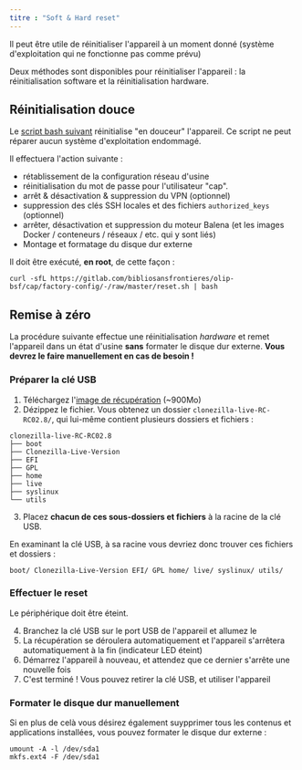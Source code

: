 ```yaml
---
titre : "Soft & Hard reset"
---
```


Il peut être utile de réinitialiser l'appareil à un moment donné (système d'exploitation qui ne fonctionne pas comme prévu)

Deux méthodes sont disponibles pour réinitialiser l'appareil : la réinitialisation software et la réinitialisation hardware.

## Réinitialisation douce
Le [script bash suivant](https://gitlab.com/bibliosansfrontieres/olip-bsf/cap/factory-config/-/blob/master/reset.sh) réinitialise "en douceur" l'appareil. Ce script ne peut réparer aucun système d'exploitation endommagé.

Il effectuera l'action suivante :

* rétablissement de la configuration réseau d'usine
* réinitialisation du mot de passe pour l'utilisateur "cap".
* arrêt & désactivation & suppression du VPN (optionnel)
* suppression des clés SSH locales et des fichiers `authorized_keys` (optionnel)
* arrêter, désactivation et suppression du moteur Balena (et les images Docker / conteneurs / réseaux / etc. qui y sont liés)
* Montage et formatage du disque dur externe

Il doit être exécuté, **en root**, de cette façon :
```
curl -sfL https://gitlab.com/bibliosansfrontieres/olip-bsf/cap/factory-config/-/raw/master/reset.sh | bash
```

## Remise à zéro

La procédure suivante effectue une réinitialisation _hardware_ et remet l'appareil dans un état d'usine **sans** formater le disque dur externe. **Vous devrez le faire manuellement en cas de besoin !**

### Préparer la clé USB

1. Téléchargez l'[image de récupération](http://drop.bsf-intranet.org/clonezilla-live-RC-RC02.8_silent.zip) (~900Mo)
2. Dézippez le fichier. Vous obtenez un dossier `clonezilla-live-RC-RC02.8/`, qui lui-même contient plusieurs dossiers et fichiers :

```
clonezilla-live-RC-RC02.8
├── boot
├── Clonezilla-Live-Version
├── EFI
├── GPL
├── home
├── live
├── syslinux
└── utils
```
3. Placez **chacun de ces sous-dossiers et fichiers** à la racine de la clé USB.

En examinant la clé USB, à sa racine vous devriez donc trouver ces fichiers et dossiers :

`boot/ Clonezilla-Live-Version EFI/ GPL home/ live/ syslinux/ utils/`

### Effectuer le reset

Le périphérique doit être éteint.

4. Branchez la clé USB sur le port USB de l'appareil et allumez le
5. La récupération se déroulera automatiquement et l'appareil s'arrêtera automatiquement à la fin (indicateur LED éteint)
6. Démarrez l'appareil à nouveau, et attendez que ce dernier s'arrête une nouvelle fois
7. C'est terminé ! Vous pouvez retirer la clé USB, et utiliser l'appareil

### Formater le disque dur manuellement

Si en plus de celà vous désirez également suypprimer tous les contenus et applications installées, vous pouvez formater le disque dur externe :
```
umount -A -l /dev/sda1
mkfs.ext4 -F /dev/sda1
```

